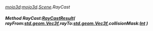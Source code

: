 _[mojo3d](../../modules/mojo3d/mojo3d-module.md):[mojo3d](../../modules/mojo3d/mojo3d-module.md).[Scene](../../modules/mojo3d/mojo3d-scene.md).RayCast_
##### Method RayCast:[RayCastResult](../../modules/mojo3d/mojo3d-raycastresult.md)( rayFrom:[std.geom.Vec3f](../../modules/std/std-geom-vec3f.md),rayTo:[std.geom.Vec3f](../../modules/std/std-geom-vec3f.md),collisionMask:[Int](../../modules/wonkey/wonkey-types-int.md) )
